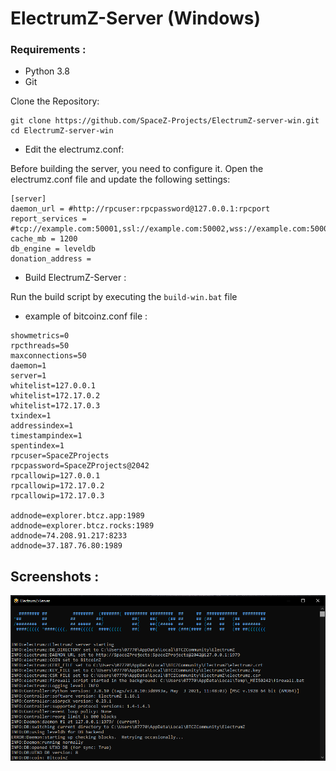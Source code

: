 # ElectrumZ-Server (Windows)

### Requirements :

- Python 3.8
- Git

Clone the Repository:

```
git clone https://github.com/SpaceZ-Projects/ElectrumZ-server-win.git
cd ElectrumZ-server-win
```
- Edit the electrumz.conf:

Before building the server, you need to configure it. Open the electrumz.conf file and update the following settings:
```
[server]
daemon_url = #http://rpcuser:rpcpassword@127.0.0.1:rpcport
report_services = #tcp://example.com:50001,ssl://example.com:50002,wss://example.com:50004
cache_mb = 1200
db_engine = leveldb
donation_address = 
```

- Build ElectrumZ-Server :

Run the build script by executing the `build-win.bat` file


- example of bitcoinz.conf file :

```
showmetrics=0
rpcthreads=50
maxconnections=50
daemon=1
server=1
whitelist=127.0.0.1
whitelist=172.17.0.2
whitelist=172.17.0.3
txindex=1
addressindex=1
timestampindex=1
spentindex=1
rpcuser=SpaceZProjects
rpcpassword=SpaceZProjects@2042
rpcallowip=127.0.0.1
rpcallowip=172.17.0.2
rpcallowip=172.17.0.3

addnode=explorer.btcz.app:1989
addnode=explorer.btcz.rocks:1989
addnode=74.208.91.217:8233
addnode=37.187.76.80:1989
```

## Screenshots :

<p align="center"><img src="https://github.com/SpaceZ-Projects/ElectrumZ-server-win/blob/main/screenshots/electrumz_server.png" </p>